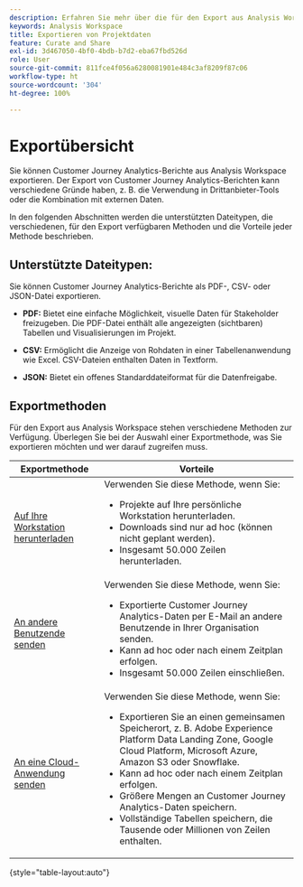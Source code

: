 ```yaml
---
description: Erfahren Sie mehr über die für den Export aus Analysis Workspace verfügbaren Methoden.
keywords: Analysis Workspace
title: Exportieren von Projektdaten
feature: Curate and Share
exl-id: 3d467050-4bf0-4bdb-b7d2-eba67fbd526d
role: User
source-git-commit: 811fce4f056a6280081901e484c3af8209f87c06
workflow-type: ht
source-wordcount: '304'
ht-degree: 100%

---
```


# Exportübersicht

Sie können Customer Journey Analytics-Berichte aus Analysis Workspace exportieren. Der Export von Customer Journey Analytics-Berichten kann verschiedene Gründe haben, z. B. die Verwendung in Drittanbieter-Tools oder die Kombination mit externen Daten.

In den folgenden Abschnitten werden die unterstützten Dateitypen, die verschiedenen, für den Export verfügbaren Methoden und die Vorteile jeder Methode beschrieben.

## Unterstützte Dateitypen:

Sie können Customer Journey Analytics-Berichte als PDF-, CSV- oder JSON-Datei exportieren.

* **PDF:** Bietet eine einfache Möglichkeit, visuelle Daten für Stakeholder freizugeben. Die PDF-Datei enthält alle angezeigten (sichtbaren) Tabellen und Visualisierungen im Projekt.

* **CSV:** Ermöglicht die Anzeige von Rohdaten in einer Tabellenanwendung wie Excel. CSV-Dateien enthalten Daten in Textform.

* **JSON:** Bietet ein offenes Standarddateiformat für die Datenfreigabe.

## Exportmethoden

Für den Export aus Analysis Workspace stehen verschiedene Methoden zur Verfügung. Überlegen Sie bei der Auswahl einer Exportmethode, was Sie exportieren möchten und wer darauf zugreifen muss.

| Exportmethode | Vorteile |
|---------|----------|
| [Auf Ihre Workstation herunterladen](/help/analysis-workspace/export/download-send.md) | Verwenden Sie diese Methode, wenn Sie: <ul><li>Projekte auf Ihre persönliche Workstation herunterladen.</li><li>Downloads sind nur ad hoc (können nicht geplant werden).</li> <li>Insgesamt 50.000 Zeilen herunterladen.</li> <!--true? Are there 2 different options to download to your workstation?--> <!-- is this emailing it? --> |
| [An andere Benutzende senden](/help/analysis-workspace/export/t-schedule-report.md) | Verwenden Sie diese Methode, wenn Sie: <ul><li>Exportierte Customer Journey Analytics-Daten per E-Mail an andere Benutzende in Ihrer Organisation senden.</li><li>Kann ad hoc oder nach einem Zeitplan erfolgen.</li> <li>Insgesamt 50.000 Zeilen einschließen.</li> <!--true?--> |
| [An eine Cloud-Anwendung senden](/help/analysis-workspace/export/export-cloud.md) | Verwenden Sie diese Methode, wenn Sie: <ul><li>Exportieren Sie an einen gemeinsamen Speicherort, z. B. Adobe Experience Platform Data Landing Zone, Google Cloud Platform, Microsoft Azure, Amazon S3 oder Snowflake.</li><li>Kann ad hoc oder nach einem Zeitplan erfolgen.</li><li>Größere Mengen an Customer Journey Analytics-Daten speichern.</li><li>Vollständige Tabellen speichern, die Tausende oder Millionen von Zeilen enthalten.<!-- What other things? Wiki talks about things that aren't even possible in Data Warehouse. What are they? --> </li> |

{style="table-layout:auto"}
